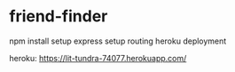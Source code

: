 # friend-finder

npm install
setup express
setup routing
heroku deployment

heroku: https://lit-tundra-74077.herokuapp.com/